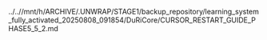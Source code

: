 ../..//mnt/h/ARCHIVE/.UNWRAP/STAGE1/backup_repository/learning_system_fully_activated_20250808_091854/DuRiCore/CURSOR_RESTART_GUIDE_PHASE5_5_2.md
